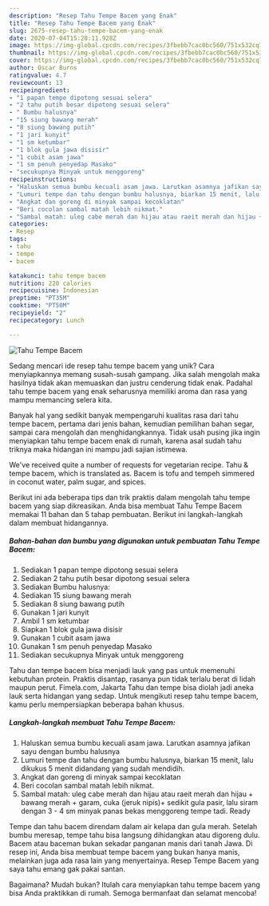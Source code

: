 ```yaml
---
description: "Resep Tahu Tempe Bacem yang Enak"
title: "Resep Tahu Tempe Bacem yang Enak"
slug: 2675-resep-tahu-tempe-bacem-yang-enak
date: 2020-07-04T15:28:11.928Z
image: https://img-global.cpcdn.com/recipes/3fbebb7cac0bc560/751x532cq70/tahu-tempe-bacem-foto-resep-utama.jpg
thumbnail: https://img-global.cpcdn.com/recipes/3fbebb7cac0bc560/751x532cq70/tahu-tempe-bacem-foto-resep-utama.jpg
cover: https://img-global.cpcdn.com/recipes/3fbebb7cac0bc560/751x532cq70/tahu-tempe-bacem-foto-resep-utama.jpg
author: Oscar Burns
ratingvalue: 4.7
reviewcount: 13
recipeingredient:
- "1 papan tempe dipotong sesuai selera"
- "2 tahu putih besar dipotong sesuai selera"
- " Bumbu halusnya"
- "15 siung bawang merah"
- "8 siung bawang putih"
- "1 jari kunyit"
- "1 sm ketumbar"
- "1 blok gula jawa disisir"
- "1 cubit asam jawa"
- "1 sm penuh penyedap Masako"
- "secukupnya Minyak untuk menggoreng"
recipeinstructions:
- "Haluskan semua bumbu kecuali asam jawa. Larutkan asamnya jafikan sayu dengan bumbu halusnya"
- "Lumuri tempe dan tahu dengan bumbu halusnya, biarkan 15 menit, lalu dikukus 5 menit didandang yang sudah mendidih."
- "Angkat dan goreng di minyak sampai kecoklatan"
- "Beri cocolan sambal matah lebih nikmat."
- "Sambal matah: uleg cabe merah dan hijau atau raeit merah dan hijau + bawang merah + garam, cuka (jeruk nipis)+ sedikit gula pasir, lalu siram dengan 3 - 4 sm minyak panas bekas menggoreng tempe tadi. Ready"
categories:
- Resep
tags:
- tahu
- tempe
- bacem

katakunci: tahu tempe bacem 
nutrition: 220 calories
recipecuisine: Indonesian
preptime: "PT35M"
cooktime: "PT50M"
recipeyield: "2"
recipecategory: Lunch

---
```



![Tahu Tempe Bacem](https://img-global.cpcdn.com/recipes/3fbebb7cac0bc560/751x532cq70/tahu-tempe-bacem-foto-resep-utama.jpg)

Sedang mencari ide resep tahu tempe bacem yang unik? Cara menyiapkannya memang susah-susah gampang. Jika salah mengolah maka hasilnya tidak akan memuaskan dan justru cenderung tidak enak. Padahal tahu tempe bacem yang enak seharusnya memiliki aroma dan rasa yang mampu memancing selera kita.

Banyak hal yang sedikit banyak mempengaruhi kualitas rasa dari tahu tempe bacem, pertama dari jenis bahan, kemudian pemilihan bahan segar, sampai cara mengolah dan menghidangkannya. Tidak usah pusing jika ingin menyiapkan tahu tempe bacem enak di rumah, karena asal sudah tahu triknya maka hidangan ini mampu jadi sajian istimewa.

We&#39;ve received quite a number of requests for vegetarian recipe. Tahu &amp; tempe bacem, which is translated as. Bacem is tofu and tempeh simmered in coconut water, palm sugar, and spices.


Berikut ini ada beberapa tips dan trik praktis dalam mengolah tahu tempe bacem yang siap dikreasikan. Anda bisa membuat Tahu Tempe Bacem memakai 11 bahan dan 5 tahap pembuatan. Berikut ini langkah-langkah dalam membuat hidangannya.

<!--inarticleads1-->

##### Bahan-bahan dan bumbu yang digunakan untuk pembuatan Tahu Tempe Bacem:

1. Sediakan 1 papan tempe dipotong sesuai selera
1. Sediakan 2 tahu putih besar dipotong sesuai selera
1. Sediakan  Bumbu halusnya:
1. Sediakan 15 siung bawang merah
1. Sediakan 8 siung bawang putih
1. Gunakan 1 jari kunyit
1. Ambil 1 sm ketumbar
1. Siapkan 1 blok gula jawa disisir
1. Gunakan 1 cubit asam jawa
1. Gunakan 1 sm penuh penyedap Masako
1. Sediakan secukupnya Minyak untuk menggoreng


Tahu dan tempe bacem bisa menjadi lauk yang pas untuk memenuhi kebutuhan protein. Praktis disantap, rasanya pun tidak terlalu berat di lidah maupun perut. Fimela.com, Jakarta Tahu dan tempe bisa diolah jadi aneka lauk serta hidangan yang sedap. Untuk mengikuti resep tahu tempe bacem, kamu perlu mempersiapkan beberapa bahan khusus. 

<!--inarticleads2-->

##### Langkah-langkah membuat Tahu Tempe Bacem:

1. Haluskan semua bumbu kecuali asam jawa. Larutkan asamnya jafikan sayu dengan bumbu halusnya
1. Lumuri tempe dan tahu dengan bumbu halusnya, biarkan 15 menit, lalu dikukus 5 menit didandang yang sudah mendidih.
1. Angkat dan goreng di minyak sampai kecoklatan
1. Beri cocolan sambal matah lebih nikmat.
1. Sambal matah: uleg cabe merah dan hijau atau raeit merah dan hijau + bawang merah + garam, cuka (jeruk nipis)+ sedikit gula pasir, lalu siram dengan 3 - 4 sm minyak panas bekas menggoreng tempe tadi. Ready


Tempe dan tahu bacem direndam dalam air kelapa dan gula merah. Setelah bumbu meresap, tempe tahu bisa langsung dihidangkan atau digoreng dulu. Bacem atau baceman bukan sekadar panganan manis dari tanah Jawa. Di resep ini, Anda bisa membuat tempe bacem yang bukan hanya manis, melainkan juga ada rasa lain yang menyertainya. Resep Tempe Bacem yang saya tahu emang gak pakai santan. 

Bagaimana? Mudah bukan? Itulah cara menyiapkan tahu tempe bacem yang bisa Anda praktikkan di rumah. Semoga bermanfaat dan selamat mencoba!
